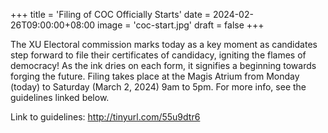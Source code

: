 +++
title = 'Filing of COC Officially Starts'
date = 2024-02-26T09:00:00+08:00
image = 'coc-start.jpg'
draft = false
+++


The XU Electoral commission marks today as a key moment as candidates step forward to file their certificates of candidacy, igniting the flames of democracy! As the ink dries on each form, it signifies a beginning towards forging the future. Filing takes place at the Magis Atrium from Monday (today) to Saturday (March 2, 2024) 9am to 5pm. For more info, see the guidelines linked below.

Link to guidelines: http://tinyurl.com/55u9dtr6

